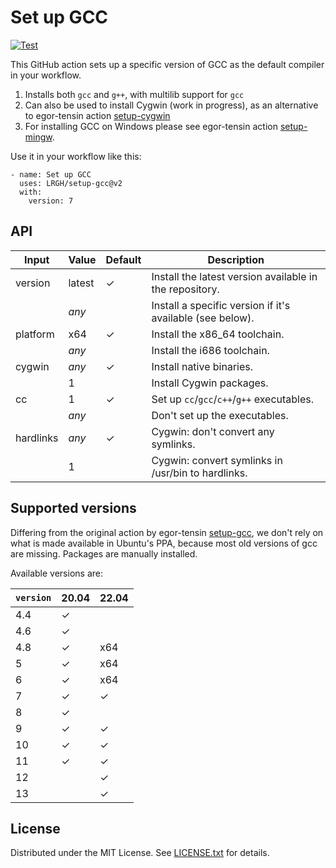Set up GCC
==========

[![Test](https://github.com/LRGH/setup-gcc/actions/workflows/test.yml/badge.svg)](https://github.com/LRGH/setup-gcc/actions/workflows/test.yml)

This GitHub action sets up a specific version of GCC as the default compiler in your workflow.

1. Installs both `gcc` and `g++`, with multilib support for `gcc`
2. Can also be used to install Cygwin (work in progress), as an alternative to egor-tensin action [setup-cygwin]
3. For installing GCC on Windows please see egor-tensin action [setup-mingw].

[setup-cygwin]: https://github.com/egor-tensin/setup-cygwin

[setup-mingw]: https://github.com/egor-tensin/setup-mingw

Use it in your workflow like this:

    - name: Set up GCC
      uses: LRGH/setup-gcc@v2
      with:
        version: 7

API
---

| Input     | Value   | Default | Description
| --------- | ------- | ------- | -----------
| version   | latest  | ✓       | Install the latest version available in the repository.
|           | *any*   |         | Install a specific version if it's available (see below).
| platform  | x64     | ✓       | Install the x86_64 toolchain.
|           | *any*   |         | Install the i686 toolchain.
| cygwin    | *any*   | ✓       | Install native binaries.
|           | 1       |         | Install Cygwin packages.
| cc        | 1       | ✓       | Set up `cc`/`gcc`/`c++`/`g++` executables.
|           | *any*   |         | Don't set up the executables.
| hardlinks | *any*   | ✓       | Cygwin: don't convert any symlinks.
|           | 1       |         | Cygwin: convert symlinks in /usr/bin to hardlinks.

Supported versions
------------------

Differing from the original action by egor-tensin [setup-gcc], we don't rely on what is made available in Ubuntu's PPA, because most old versions of gcc are missing.
Packages are manually installed.

[setup-gcc]: https://github.com/egor-tensin/setup-gcc

Available versions are:

| `version` |  20.04 | 22.04
| --------- |  ----- | -----
| 4.4       |  ✓     |
| 4.6       |  ✓     |
| 4.8       |  ✓     | x64
| 5         |  ✓     | x64
| 6         |  ✓     | x64
| 7         |  ✓     | ✓
| 8         |  ✓     |
| 9         |  ✓     | ✓
| 10        |  ✓     | ✓
| 11        |  ✓     | ✓
| 12        |        | ✓
| 13        |        | ✓

License
-------

Distributed under the MIT License.
See [LICENSE.txt] for details.

[LICENSE.txt]: LICENSE.txt
